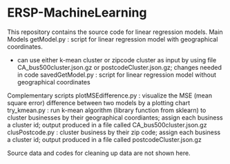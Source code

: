 # ERSP-MachineLearning
This repository contains the source code for linear regression models.
Main Models
getModel.py : script for linear regression model with geographical coordinates.
- can use either k-mean cluster or zipcode cluster as input by using file CA_bus500cluster.json.gz or postcodeCluster.json.gz; changes needed in code
savedGetModel.py : script for linear regression model without geographical coordinates

Complementary scripts
plotMSEdifference.py : visualize the MSE (mean square error) difference between two models by a plotting chart
try_kmean.py : run k-mean algorithm (library function from sklearn) to cluster businesses by their geographical coordiantes; assign each business a cluster id; output produced in a file called CA_bus500cluster.json.gz
clusPostcode.py : cluster business by their zip code; assign each business a cluster id; output produced in a file called postcodeCluster.json.gz


Source data and codes for cleaning up data are not shown here.

